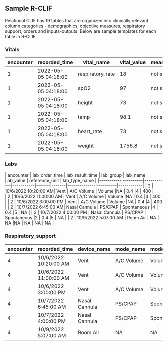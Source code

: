 ## Sample R-CLIF

Relational CLIF has 19 tables that are organized into clinically relevant column categories - demographics, objective measures, respiratory support, orders and inputs-outputs. Below are sample templates for each table in R-CLIF

### Vitals

| encounter | recorded_time  | vital_name | vital_value | meas_site_name |
|-----------|----------|------------|-----------|-------|
| 1         | 2022-05-05 04:18:00       | respiratory_rate| 18        | not specified |
| 1         | 2022-05-05 04:18:00       | spO2          | 97        | not specified |
| 1         | 2022-05-05 04:18:00       | height          | 73        | not specified |
| 1         | 2022-05-05 04:18:00       | temp          | 98.1        | not specified |
| 1         | 2022-05-05 04:18:00       | heart_rate          | 73        | not specified |
| 1         | 2022-05-05 04:18:00       | weight          | 1756.8       | not specified |


### Labs

| encounter | lab_order_time | lab_result_time | lab_group | lab_name |lab_value  | reference_unit    | lab_type_name |
|-----------|----------|------------|-----------|-------|-------|--------------|----------|------------|
| 2         | 10/6/2022  10:20:00 AM| Vent | A/C Volume   | Volume  |NA | 0.4 |4        | 400          |  
| 2       | 10/6/2022  11:00:00 AM       | Vent | A/C Volume   | Volume  |NA | 0.4 |4        | 400          | 
| 2       | 10/6/2022  3:00:00 PM      | Vent | A/C Volume   | Volume  |NA | 0.4 |4        | 400          | 
| 2         | 10/7/2022  6:45:00 AM| Nasal Cannula | PS/CPAP   | Spontaneous  |4 | 0.4 |5       | NA         | 
| 2         | 10/7/2022  4:00:00 PM | Nasal Cannula | PS/CPAP   | Spontaneous  |2 | 0.4 |5       | NA          | 
| 2         | 10/9/2022  5:07:00 AM | Room Air | NA   | NA  |NA | NA | NA        | NA          | 



### Respiratory_support

| encounter | recorded_time | device_name | mode_name | mode_category |lpm  | fiO2    | peep |set_volume | pressure_support | set_resp_rate | 
|-----------|----------|------------|-----------|-------|-------|--------------|----------|------------|------|--------|
| 4         | 10/6/2022  10:20:00 AM| Vent | A/C Volume   | Volume  |NA | 0.4 |4        | 400          | NA    | 16    |  
| 4         | 10/6/2022  11:00:00 AM       | Vent | A/C Volume   | Volume  |NA | 0.4 |4        | 400          | NA    | 16    | 
| 4         | 10/6/2022  3:00:00 PM      | Vent | A/C Volume   | Volume  |NA | 0.4 |4        | 400          | NA    | 14   | 
| 4         | 10/7/2022  6:45:00 AM| Nasal Cannula | PS/CPAP   | Spontaneous  |4 | 0.4 |5       | NA         | NA    | 16    |  
| 4         | 10/7/2022  4:00:00 PM | Nasal Cannula | PS/CPAP   | Spontaneous  |2 | 0.4 |5       | NA          | 0    | NA    | 
| 4         | 10/9/2022  5:07:00 AM | Room Air | NA   | NA  |NA | NA | NA        | NA          | NA    | NA  | 
